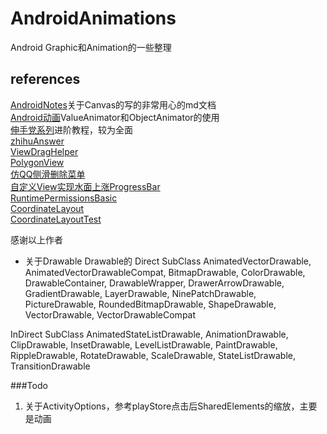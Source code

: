 # AndroidAnimations
Android Graphic和Animation的一些整理


## references 
[AndroidNotes](https://github.com/GcsSloop/AndroidNote)关于Canvas的写的非常用心的md文档<br/>
[Android动画](http://blog.csdn.net/yegongheng/article/details/38435553)ValueAnimator和ObjectAnimator的使用<br/>
[伸手党系列](http://www.jianshu.com/p/13e975622b57)进阶教程，较为全面<br/>
[zhihuAnswer](https://github.com/mutexliu/ZhihuAnswer)<br/>
[ViewDragHelper](https://github.com/flavienlaurent/flavienlaurent.com)<br/>
[PolygonView](https://github.com/jiangzehui/polygonsview)<br/>
[仿QQ侧滑删除菜单](https://github.com/fanrunqi/SwipeLayout)<br/>
[自定义View实现水面上涨ProgressBar](https://github.com/sheng-xiaoya/360FloatWindow)<br/>
[RuntimePermissionsBasic](https://github.com/googlesamples/android-RuntimePermissionsBasic)<br/>
[CoordinateLayout](http://saulmm.github.io/mastering-coordinator)<br/>
[CoordinateLayoutTest](http://www.wangchenlong.org/2016/03/22/1603/228-coordinator-layout-first/)<br/>

感谢以上作者

- 关于Drawable
Drawable的 Direct SubClass
AnimatedVectorDrawable, AnimatedVectorDrawableCompat, BitmapDrawable, ColorDrawable,
DrawableContainer, DrawableWrapper, DrawerArrowDrawable, GradientDrawable, LayerDrawable,
 NinePatchDrawable, PictureDrawable, RoundedBitmapDrawable, ShapeDrawable, VectorDrawable, VectorDrawableCompat

InDirect SubClass
AnimatedStateListDrawable, AnimationDrawable, ClipDrawable, InsetDrawable,
LevelListDrawable, PaintDrawable, RippleDrawable, RotateDrawable, ScaleDrawable, StateListDrawable, TransitionDrawable


###Todo
1. 关于ActivityOptions，参考playStore点击后SharedElements的缩放，主要是动画

~~~~
